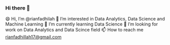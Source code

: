 ### Hi there 👋

😄 Hi, I’m @rianfadhilah 
👀 I’m interested in Data Analytics, Data Science and Machine Learning 
🌱 I’m currently learning Data Science 
💞️ I’m looking for work on Data Analytics and Data Scince field 
📫 How to reach me rianfadhillah17@gmail.com
